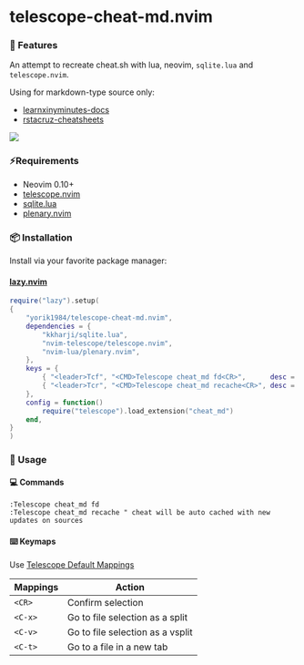 # telescope-cheat-md.nvim

### 🌟 Features

An attempt to recreate cheat.sh with lua, neovim, `sqlite.lua` and `telescope.nvim`.

Using for markdown-type source only:
+ [learnxinyminutes-docs](https://github.com/adambard/learnxinyminutes-docs) 
+ [rstacruz-cheatsheets](https://github.com/rstacruz/cheatsheets)

![](./preview.gif)

### ⚡️Requirements

- Neovim 0.10+
- [telescope.nvim](https://github.com/nvim-telescope/telescope.nvim)
- [sqlite.lua](https://github.com/kkharji/sqlite.lua)
- [plenary.nvim](https://github.com/nvim-lua/plenary.nvim)

### 📦 Installation

Install via your favorite package manager:

#### [lazy.nvim](https://github.com/folke/lazy.nvim)

```lua
require("lazy").setup(
{
    "yorik1984/telescope-cheat-md.nvim",
    dependencies = {
        "kkharji/sqlite.lua",
        "nvim-telescope/telescope.nvim",
        "nvim-lua/plenary.nvim",
    },
    keys = {
        { "<leader>Tcf", "<CMD>Telescope cheat_md fd<CR>",      desc = "Telescope cheat_md fd" },
        { "<leader>Tcr", "<CMD>Telescope cheat_md recache<CR>", desc = "Telescope cheat_md recache" },
    },
    config = function()
        require("telescope").load_extension("cheat_md")
    end,
}
)
```

### 🚀 Usage

#### 💻 Commands

```vim
:Telescope cheat_md fd
:Telescope cheat_md recache " cheat will be auto cached with new updates on sources
```
#### ⌨️ Keymaps

Use [Telescope Default Mappings](https://github.com/nvim-telescope/telescope.nvim?tab=readme-ov-file#default-mappings)

| Mappings       | Action                             |
| -------------- | ---------------------------------- |
| `<CR>`         | Confirm selection                  |
| `<C-x>`        | Go to file selection as a split    |
| `<C-v>`        | Go to file selection as a vsplit   |
| `<C-t>`        | Go to a file in a new tab          |
